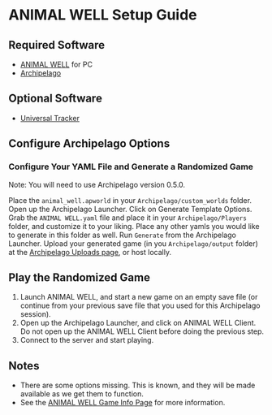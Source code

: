 # ANIMAL WELL Setup Guide

## Required Software
- [ANIMAL WELL](https://www.animalwell.net/) for PC
- [Archipelago](https://github.com/ArchipelagoMW/Archipelago/releases/latest)

## Optional Software
- [Universal Tracker](https://github.com/FarisTheAncient/Archipelago/releases/latest)

## Configure Archipelago Options

### Configure Your YAML File and Generate a Randomized Game
Note: You will need to use Archipelago version 0.5.0.

Place the `animal_well.apworld` in your `Archipelago/custom_worlds` folder.
Open up the Archipelago Launcher.
Click on Generate Template Options.
Grab the `ANIMAL WELL.yaml` file and place it in your `Archipelago/Players` folder, and customize it to your liking.
Place any other yamls you would like to generate in this folder as well.
Run `Generate` from the Archipelago Launcher.
Upload your generated game (in you `Archipelago/output` folder) at the [Archipelago Uploads page](https://archipelago.gg/uploads), or host locally.

## Play the Randomized Game
1. Launch ANIMAL WELL, and start a new game on an empty save file (or continue from your previous save file that you used for this Archipelago session).
2. Open up the Archipelago Launcher, and click on ANIMAL WELL Client. Do not open up the ANIMAL WELL Client before doing the previous step.
3. Connect to the server and start playing.

## Notes
- There are some options missing. This is known, and they will be made available as we get them to function.
- See the [ANIMAL WELL Game Info Page](https://github.com/ScipioWright/Archipelago-SW/blob/animal-well/worlds/animal_well/docs/en_ANIMAL%20WELL.md) for more information.
